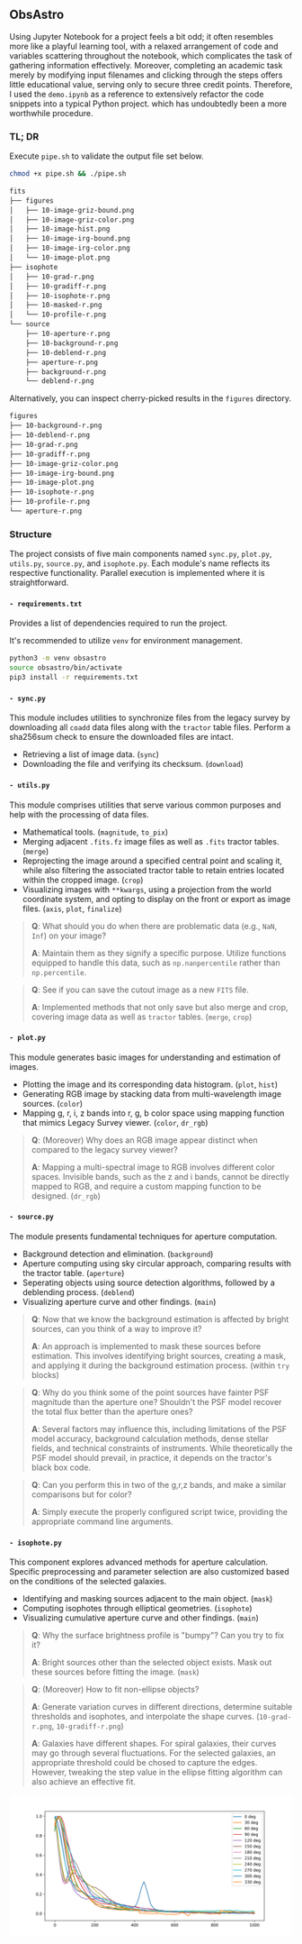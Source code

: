 ## ObsAstro

Using Jupyter Notebook for a project feels a bit odd; it often resembles more like a playful learning tool, with a relaxed arrangement of code and variables scattering throughout the notebook, which complicates the task of gathering information effectively. Moreover, completing an academic task merely by modifying input filenames and clicking through the steps offers little educational value, serving only to secure three credit points. Therefore, I used the `demo.ipynb` as a reference to extensively refactor the code snippets into a typical Python project. which has undoubtedly been a more worthwhile procedure.

### TL; DR

Execute `pipe.sh` to validate the output file set below.

```zsh
chmod +x pipe.sh && ./pipe.sh
```

```zsh
fits
├── figures
│   ├── 10-image-griz-bound.png
│   ├── 10-image-griz-color.png
│   ├── 10-image-hist.png
│   ├── 10-image-irg-bound.png
│   ├── 10-image-irg-color.png
│   └── 10-image-plot.png
├── isophote
│   ├── 10-grad-r.png
│   ├── 10-gradiff-r.png
│   ├── 10-isophote-r.png
│   ├── 10-masked-r.png
│   └── 10-profile-r.png
└── source
    ├── 10-aperture-r.png
    ├── 10-background-r.png
    ├── 10-deblend-r.png
    ├── aperture-r.png
    ├── background-r.png
    └── deblend-r.png
```

Alternatively, you can inspect cherry-picked results in the `figures` directory.

```zsh
figures
├── 10-background-r.png
├── 10-deblend-r.png
├── 10-grad-r.png
├── 10-gradiff-r.png
├── 10-image-griz-color.png
├── 10-image-irg-bound.png
├── 10-image-plot.png
├── 10-isophote-r.png
├── 10-profile-r.png
└── aperture-r.png
```

### Structure

The project consists of five main components named `sync.py`, `plot.py`, `utils.py`, `source.py`, and `isophote.py`. Each module's name reflects its respective functionality. Parallel execution is implemented where it is straightforward.

#### `- requirements.txt`

Provides a list of dependencies required to run the project.

It's recommended to utilize `venv` for environment management.

```zsh
python3 -m venv obsastro
source obsastro/bin/activate
pip3 install -r requirements.txt
```

#### `- sync.py`

This module includes utilities to synchronize files from the legacy survey by downloading all `coadd` data files along with the `tractor` table files. Perform a sha256sum check to ensure the downloaded files are intact.

- Retrieving a list of image data.  (`sync`)
- Downloading the file and verifying its checksum.  (`download`)

#### `- utils.py`

This module comprises utilities that serve various common purposes and help with the processing of data files.

- Mathematical tools.  (`magnitude`,  `to_pix`)
- Merging adjacent `.fits.fz` image files as well as `.fits` tractor tables.  (`merge`)
- Reprojecting the image around a specified central point and scaling it, while also filtering the associated tractor table to retain entries located within the cropped image.  (`crop`)
- Visualizing images with `**kwargs`, using a projection from the world coordinate system, and opting to display on the front or export as image files.  (`axis`,  `plot`,  `finalize`)

> **Q**: What should you do when there are problematic data (e.g., `NaN`, `Inf`) on your image? 
>
> **A**: Maintain them as they signify a specific purpose. Utilize functions equipped to handle this data, such as `np.nanpercentile` rather than `np.percentile`.

> **Q**: See if you can save the cutout image as a new `FITS` file.
>
> **A**: Implemented methods that not only save but also merge and crop, covering image data as well as `tractor` tables. (`merge`, `crop`)

#### `- plot.py`

This module generates basic images for understanding and estimation of images.

- Plotting the image and its corresponding data histogram.  (`plot`,  `hist`)
- Generating RGB image by stacking data from multi-wavelength image sources.  (`color`)
- Mapping g, r, i, z bands into r, g, b color space using mapping function that mimics Legacy Survey viewer.  (`color`,  `dr_rgb`)

> **Q**: (Moreover) Why does an RGB image appear distinct when compared to the legacy survey viewer?
>
> **A**: Mapping a multi-spectral image to RGB involves different color spaces. Invisible bands, such as the z and i bands, cannot be directly mapped to RGB, and require a custom mapping function to be designed. (`dr_rgb`)

#### `- source.py`

The module presents fundamental techniques for aperture computation.

- Background detection and elimination.  (`background`)
- Aperture computing using sky circular approach, comparing results with the tractor table.  (`aperture`)
- Seperating objects using source detection algorithms, followed by a deblending process.  (`deblend`)
- Visualizing aperture curve and other findings.  (`main`)

> **Q**: Now that we know the background estimation is affected by bright sources, can you think of a way to improve it?
>
> **A**: An approach is implemented to mask these sources before estimation. This involves identifying bright sources, creating a mask, and applying it during the background estimation process. (within `try` blocks)

> **Q**: Why do you think some of the point sources have fainter PSF magnitude than the aperture one? Shouldn't the PSF model recover the total flux better than the aperture ones? 
>
> **A**: Several factors may influence this, including limitations of the PSF model accuracy, background calculation methods, dense stellar fields, and technical constraints of instruments. While theoretically the PSF model should prevail, in practice, it depends on the tractor's black box code.

> **Q**: Can you perform this in two of the g,r,z bands, and make a similar comparisons but for color?
>
> **A**: Simply execute the properly configured script twice, providing the appropriate command line arguments.

#### `- isophote.py`

This component explores advanced methods for aperture calculation. Specific preprocessing and parameter selection are also customized based on the conditions of the selected galaxies.

- Identifying and masking sources adjacent to the main object.  (`mask`)
- Computing isophotes through elliptical geometries.  (`isophote`)
- Visualizing cumulative aperture curve and other findings.  (`main`)

> **Q**: Why the surface brightness profile is "bumpy"? Can you try to fix it? 
>
> **A**: Bright sources other than the selected object exists. Mask out these sources before fitting the image. (`mask`)

> **Q**: (Moreover) How to fit non-ellipse objects?
>
> **A**: Generate variation curves in different directions, determine suitable thresholds and isophotes, and interpolate the shape curves.  (`10-grad-r.png`, `10-gradiff-r.png`)
>
> **A**: Galaxies have different shapes. For spiral galaxies, their curves may go through several fluctuations. For the selected galaxies, an appropriate threshold could be chosed to capture the edges. However, tweaking the step value in the ellipse fitting algorithm can also achieve an effective fit.

![10-grad-r.png](figures/10-grad-r.png)

